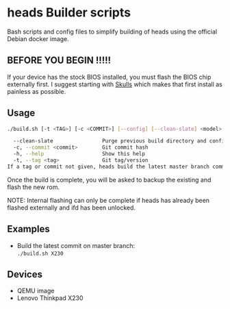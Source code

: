heads Builder scripts
==========

Bash scripts and config files to simplify building of heads using the official Debian docker image.



## BEFORE YOU BEGIN !!!!!

If your device has the stock BIOS installed, you must flash the BIOS chip externally first. I suggest starting with [Skulls](https://github.com/merge/skulls) which makes that first install as painless as possible.  

## Usage

```bash
./build.sh [-t <TAG>] [-c <COMMIT>] [--config] [--clean-slate] <model>

  --clean-slate                Purge previous build directory and config
  -c, --commit <commit>        Git commit hash
  -h, --help                   Show this help
  -t, --tag <tag>              Git tag/version
If a tag or commit not given, heads build the latest master branch commit.
```

Once the build is complete, you will be asked to backup the existing and flash the new rom.

NOTE: Internal flashing can only be complete if heads has already been flashed externally and ifd has been unlocked.

## Examples
* Build the latest commit on master branch:  
  `./build.sh X230`

## Devices
* QEMU image
* Lenovo Thinkpad X230
